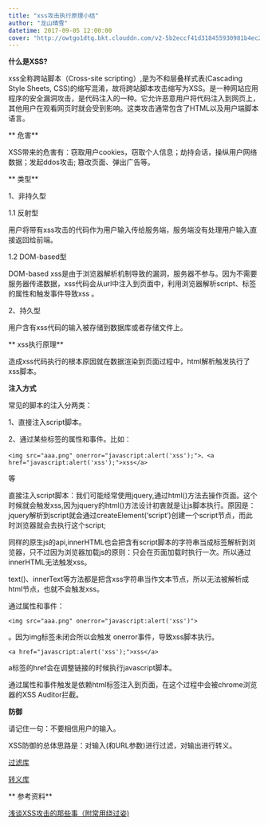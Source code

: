 ```yaml
---
title: "xss攻击执行原理小结"
author: "龙山晴雪"
datetime: 2017-09-05 12:00:00
cover: "http://owtgo1dtq.bkt.clouddn.com/v2-5b2eccf41d318455930981b4ec221730_r.jpg"
---
```


**什么是XSS?**  


xss全称跨站脚本（Cross-site scripting）,是为不和层叠样式表(Cascading Style Sheets, CSS)的缩写混淆，故将跨站脚本攻击缩写为XSS。是一种网站应用程序的安全漏洞攻击，是代码注入的一种。它允许恶意用户将代码注入到网页上，其他用户在观看网页时就会受到影响。这类攻击通常包含了HTML以及用户端脚本语言。  


** 危害**  

XSS带来的危害有：窃取用户cookies，窃取个人信息；劫持会话，操纵用户网络数据；发起ddos攻击; 篡改页面、弹出广告等。  


** 类型**  

1、非持久型  


1.1 反射型  

用户将带有xss攻击的代码作为用户输入传给服务端，服务端没有处理用户输入直接返回给前端。  


1.2 DOM-based型  

DOM-based xss是由于浏览器解析机制导致的漏洞，服务器不参与。因为不需要服务器传递数据，xss代码会从url中注入到页面中，利用浏览器解析script、标签的属性和触发事件导致xss 。  

2、持久型  


用户含有xss代码的输入被存储到数据库或者存储文件上。  


** xss执行原理**  

造成xss代码执行的根本原因就在数据渲染到页面过程中，html解析触发执行了xss脚本。  


**注入方式**  


常见的脚本的注入分两类：  


1、直接注入script脚本。  


2、通过某些标签的属性和事件。比如：  



```
<img src="aaa.png" onerror="javascript:alert('xss');">、<a href="javascript:alert('xss');">xss</a>
```

等  


直接注入script脚本：我们可能经常使用jquery,通过html()方法去操作页面。这个时候就会触发xss,因为jquery的html()方法设计初衷就是让js脚本执行。原因是：jquery解析到script就会通过createElement(‘script’)创建一个script节点，而此时浏览器就会去执行这个script;  

同样的原生js的api,innerHTML也会把含有script脚本的字符串当成标签解析到浏览器，只不过因为浏览器加载js的原则：只会在页面加载时执行一次。所以通过innerHTML无法触发xss。  

text()、innerText等方法都是把含xss字符串当作文本节点，所以无法被解析成html节点，也就不会触发xss。  

通过属性和事件：  



```
<img src="aaa.png" onerror="javascript:alert('xss')">
```

。因为img标签未闭合所以会触发 onerror事件，导致xss脚本执行。  



```
<a href="javascript:alert('xss');">xss</a>
```

a标签的href会在调整链接的时候执行javascript脚本。  


通过属性和事件触发是依赖html标签注入到页面，在这个过程中会被chrome浏览器的XSS Auditor拦截。  


**防御**  


请记住一句：不要相信用户的输入。  


XSS防御的总体思路是：对输入(和URL参数)进行过滤，对输出进行转义。  


[过滤库](https://github.com/cure53/DOMPurify)  

[转义库](https://github.com/sindresorhus/escape-goat)  


** 参考资料**  

[浅谈XSS攻击的那些事（附常用绕过姿)](https://zhuanlan.zhihu.com/p/26177815?utm_source=weibo&utm_medium=social)
